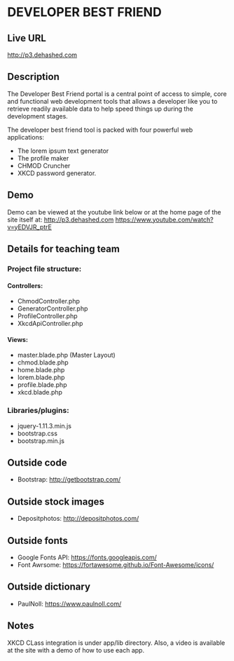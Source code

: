 # DEVELOPER BEST FRIEND

## Live URL
<http://p3.dehashed.com>

## Description
The Developer Best Friend portal is a central point of access to simple, core and functional web development tools that allows a developer like you to retrieve readily available data to help speed things up during the development stages. 

The developer best friend tool is packed with four powerful web applications: 

* The lorem ipsum text generator
* The profile maker
* CHMOD Cruncher
* XKCD password generator. 

## Demo
Demo can be viewed at the youtube link below or at the home page of the site itself at:
<http://p3.dehashed.com>
<https://www.youtube.com/watch?v=yEDVJR_ptrE>

## Details for teaching team

### Project file structure:

#### Controllers:

* ChmodController.php
* GeneratorController.php
* ProfileController.php
* XkcdApiController.php

#### Views:

* master.blade.php (Master Layout)
* chmod.blade.php
* home.blade.php
* lorem.blade.php
* profile.blade.php
* xkcd.blade.php

### Libraries/plugins:

* jquery-1.11.3.min.js
* bootstrap.css
* bootstrap.min.js

## Outside code
* Bootstrap: http://getbootstrap.com/

## Outside stock images
* Depositphotos: http://depositphotos.com/

## Outside fonts
* Google Fonts API: https://fonts.googleapis.com/
* Font Awrsome: https://fortawesome.github.io/Font-Awesome/icons/

## Outside dictionary 
* PaulNoll: https://www.paulnoll.com/

## Notes 
XKCD CLass integration is under app/lib directory. 
Also, a video is available at the site with a demo of how to use each app. 